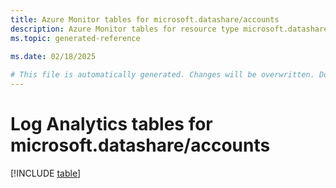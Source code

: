 ```yaml
---
title: Azure Monitor tables for microsoft.datashare/accounts
description: Azure Monitor tables for resource type microsoft.datashare/accounts
ms.topic: generated-reference
   
ms.date: 02/18/2025

# This file is automatically generated. Changes will be overwritten. Do not change this file directly.
---
```


# Log Analytics tables for microsoft.datashare/accounts  

[!INCLUDE [table](~/reusable-content/ce-skilling/azure/includes/azure-monitor/reference/tables/microsoft-datashare_accounts-include.md)]

